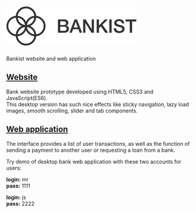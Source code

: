 # ![alt text](https://github.com/mrushkova/bankist-app/blob/master/img/logo.png)
Bankist website and web application

## [Website](https://mrushkova.github.io/bankist-app/)

Bank website prototype developed using HTML5, CSS3 and JavaScript(ES6).  
This desktop version has such nice effects like sticky navigation, lazy load images, smooth scrolling, slider and tab components.



## [Web application](https://mrushkova.github.io/app.html)

The interface provides a list of user transactions, as well as the function of sending a payment to another user or requesting a loan from a  bank.

Try demo of desktop bank web application with these two accounts for users:

**login:** mr    
**pass:** 1111   
  
**login:** js  
**pass:** 2222  


